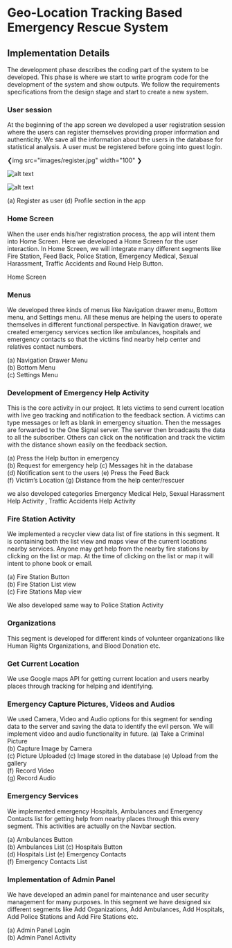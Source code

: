 # Geo-Location Tracking Based Emergency Rescue System
## Implementation Details
The development phase describes the coding part of the system to be developed. This phase is where we start to write program code for the development of the system and show outputs. We follow the requirements specifications from the design stage and start to create a new system. 

### User session 
At the beginning of the app screen we developed a user registration session where the users can register themselves providing proper information and authenticity. We save all the information about the users in the database for statistical analysis. A user must be registered before going into guest login.

❮img src="images/register.jpg" width="100" ❯

![alt text](register.jpg)

![alt text](https://github.com/smilesifat/SafeGuard/blob/master/images/register.jpg)

(a) Register as user	                   (d) Profile section in the app

### Home Screen
When the user ends his/her registration process, the app will intent them into Home Screen. Here we developed a Home Screen for the user interaction. In Home Screen, we will integrate many different segments like Fire Station, Feed Back, Police Station, Emergency Medical, Sexual Harassment, Traffic Accidents and Round Help Button.
 
Home Screen
### Menus
We developed three kinds of menus like Navigation drawer menu, Bottom menu, and Settings menu. All these menus are helping the users to operate themselves in different functional perspective. In Navigation drawer, we created emergency services section like ambulances, hospitals and emergency contacts so that the victims find nearby help center and relatives contact numbers. 

(a) Navigation Drawer Menu 		 
(b) Bottom Menu	                  
(c) Settings Menu

### Development of Emergency Help Activity
This is the core activity in our project. It lets victims to send current location with live geo tracking and notification to the feedback section. A victims can type messages or left as blank in emergency situation. Then the messages are forwarded to the One Signal server. The server then broadcasts the data to all the subscriber. Others can click on the notification and track the victim with the distance shown easily on the feedback section.
  				 
(a) Press the Help button in emergency 			               
(b) Request for emergency help
(c) Messages hit in the database 	                            
(d) Notification sent to the users
(e) Press the Feed Back	           
(f) Victim’s Location	(g) Distance from the help center/rescuer

we also developed categories Emergency Medical Help,  Sexual Harassment Help Activity , Traffic Accidents Help Activity

### Fire Station Activity
We implemented a recycler view data list of fire stations in this segment. It is containing both the list view and maps view of the current locations nearby services. Anyone may get help from the nearby fire stations by clicking on the list or map. At the time of clicking on the list or map it will intent to phone book or email.

(a) Fire Station Button 	           
(b) Fire Station List view 	             
(c) Fire Stations Map view

We also developed same way to Police Station Activity

### Organizations
This segment is developed for different kinds of volunteer organizations like Human Rights Organizations, and Blood Donation etc. 

### Get Current Location
We use Google maps API for getting current location and users nearby places through tracking for helping and identifying.
 
### Emergency Capture Pictures, Videos and Audios
We used Camera, Video and Audio options for this segment for sending data to the server and saving the data to identify the evil person. We will implement video and audio functionality in future.
(a) Take a Criminal Picture 	         
(b) Capture Image by Camera    	      
(c) Picture Uploaded
(c) Image stored in the database
(e) Upload from the gallery                     
(f) Record Video 	                      
(g) Record Audio

### Emergency Services 
We implemented emergency Hospitals, Ambulances and Emergency Contacts list for getting help from nearby places through this every segment. This activities are actually on the Navbar section.

(a) Ambulances Button 				                              
(b) Ambulances List
(c) Hospitals Button 				                                
(d) Hospitals List 
(e) Emergency Contacts 			                                       
(f) Emergency Contacts List

### Implementation of Admin Panel
We have developed an admin panel for maintenance and user security management for many purposes. In this segment we have designed six different segments like Add Organizations, Add Ambulances, Add Hospitals, Add Police Stations and Add Fire Stations etc.
  					 
(a) Admin Panel Login 				 	             
(b) Admin Panel Activity

